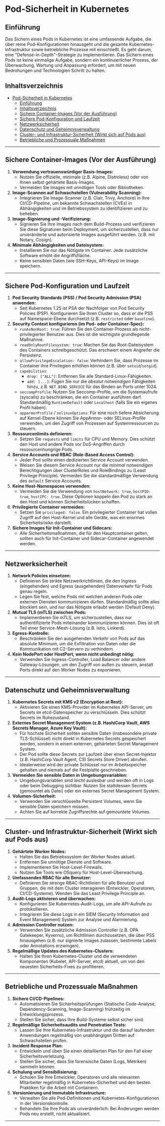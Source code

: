 # Pod-Sicherheit in Kubernetes

## Einführung

Das Sichern eines Pods in Kubernetes ist eine umfassende Aufgabe, die über reine Pod-Konfigurationen hinausgeht und die gesamte Kubernetes-Infrastruktur sowie betriebliche Prozesse mit einschließt. Es geht darum, eine "Defense-in-Depth"-Strategie zu implementieren.
Das Sichern eines Pods ist keine einmalige Aufgabe, sondern ein kontinuierlicher Prozess, der Überwachung, Wartung und Anpassung erfordert, um mit neuen Bedrohungen und Technologien Schritt zu halten.

## Inhaltsverzeichnis

- [Pod-Sicherheit in Kubernetes](#pod-sicherheit-in-kubernetes)
  - [Einführung](#einführung)
  - [Inhaltsverzeichnis](#inhaltsverzeichnis)
  - [Sichere Container-Images (Vor der Ausführung)](#sichere-container-images-vor-der-ausführung)
  - [Sichere Pod-Konfiguration und Laufzeit](#sichere-pod-konfiguration-und-laufzeit)
  - [Netzwerksicherheit](#netzwerksicherheit)
  - [Datenschutz und Geheimnisverwaltung](#datenschutz-und-geheimnisverwaltung)
  - [Cluster- und Infrastruktur-Sicherheit (Wirkt sich auf Pods aus)](#cluster--und-infrastruktur-sicherheit-wirkt-sich-auf-pods-aus)
  - [Betriebliche und Prozessuale Maßnahmen](#betriebliche-und-prozessuale-maßnahmen)

---

## Sichere Container-Images (Vor der Ausführung)

1. **Verwendung vertrauenswürdiger Basis-Images:**
   - Nutzen Sie offizielle, minimale (z.B. Alpine, Distroless) oder von Ihnen selbst gehärtete Basis-Images.
   - Vermeiden Sie Images mit unnötigen Tools oder Bibliotheken.
2. **Image-Scannen auf Schwachstellen (Vulnerability Scanning):**
   - Integrieren Sie Image-Scanner (z.B. Clair, Trivy, Anchore) in Ihre CI/CD-Pipeline, um bekannte Schwachstellen (CVEs) in Abhängigkeiten und im Betriebssystem zu identifizieren und zu beheben.
3. **Image-Signierung und -Verifizierung:**
   - Signieren Sie Ihre Images nach dem Build-Prozess und verifizieren Sie diese Signaturen beim Deployment, um sicherzustellen, dass nur unveränderte und autorisierte Images ausgeführt werden. (z.B. mit Notary, Cosign).
4. **Minimale Abhängigkeiten und Dateisystem:**
   - Installieren Sie nur das Nötigste im Container. Jede zusätzliche Software erhöht die Angriffsfläche.
   - Keine sensiblen Daten (wie SSH-Keys, API-Keys) im Image speichern.

---

## Sichere Pod-Konfiguration und Laufzeit

1. **Pod Security Standards (PSS) / Pod Security Admission (PSA) anwenden:**
    - Seit Kubernetes 1.25 ist PSA der Nachfolger von Pod Security Policies (PSP). Konfigurieren Sie Ihren Cluster so, dass er die PSS auf Namespace-Ebene durchsetzt (z.B. `restricted` oder `baseline`).
2. **Security Context konfigurieren (im Pod- oder Container-Spec):**
    - `runAsNonRoot: true`: Führen Sie den Container-Prozess als nicht-privilegierter Benutzer aus. Dies ist die wichtigste grundlegende Maßnahme.
    - `readOnlyRootFilesystem: true`: Machen Sie das Root-Dateisystem des Containers schreibgeschützt. Das erschwert einem Angreifer die Persistenz.
    - `allowPrivilegeEscalation: false`: Verhindern Sie, dass Prozesse im Container ihre Privilegien erhöhen können (z.B. über `setuid`/`setgid`).
    - `capabilities`:
        - `drop: ["ALL"]`: Entfernen Sie alle Standard-Linux-Fähigkeiten.
        - `add: [...]`: Fügen Sie nur die *absolut notwendigen* Fähigkeiten hinzu, z.B. `NET_BIND_SERVICE` für das Binden an Ports unter 1024.
    - `seccompProfile`: Nutzen Sie Seccomp-Profile, um die Systemaufrufe (syscalls) zu beschränken, die ein Container ausführen darf. Standardmäßig `RuntimeDefault` oder `Localhost` (falls Sie ein eigenes Profil haben).
    - `apparmorProfile` / `selinuxOptions`: Für eine noch tiefere Absicherung auf Kernel-Ebene können Sie AppArmor- oder SELinux-Profile verwenden, um den Zugriff von Prozessen auf Systemressourcen zu steuern.
3. **Ressourcenlimits definieren:**
    - Setzen Sie `requests` und `limits` für CPU und Memory. Dies schützt den Host und andere Pods vor DoS-Angriffen durch ressourcenhungrige Pods.
4. **Service Accounts und RBAC (Role-Based Access Control):**
    - Jeder Pod sollte einen dedizierten Service Account verwenden.
    - Weisen Sie diesem Service Account nur die *minimal notwendigen* Berechtigungen über ClusterRoles und RoleBindings zu (Least Privilege Principle). Vermeiden Sie die standardmäßige Verwendung des `default` Service Accounts.
5. **Keine Host-Namespaces verwenden:**
    - Vermeiden Sie die Verwendung von `hostNetwork: true`, `hostPID: true`, `hostIPC: true`. Diese Optionen koppeln den Pod zu stark an den Host und können Sicherheitslücken schaffen.
6. **Privilegierte Container vermeiden:**
    - Setzen Sie `privileged: false`. Ein privilegierter Container hat vollen Zugriff auf den Host-Kernel und alle Geräte, was ein enormes Sicherheitsrisiko darstellt.
7. **Sichere Images für Init-Container und Sidecars:**
    - Alle Sicherheitsmaßnahmen, die für den Hauptcontainer gelten, sollten auch für Init-Container und Sidecar-Container angewendet werden.

---

## Netzwerksicherheit

1. **Network Policies einsetzen:**
    - Definieren Sie strikte Netzwerkrichtlinien, die den Ingress (eingehenden) und Egress (ausgehenden) Datenverkehr für Pods genau regeln.
    - Legen Sie fest, welche Pods mit welchen anderen Pods oder externen Diensten kommunizieren dürfen. Standardmäßig sollte alles blockiert sein, und nur das Nötigste erlaubt werden (Default Deny).
2. **Mutual TLS (mTLS) zwischen Pods:**
    - Implementieren Sie mTLS, um sicherzustellen, dass nur authentifizierte Pods miteinander kommunizieren können. Dies ist oft Teil einer Service-Mesh-Lösung (z.B. Istio, Linkerd).
3. **Egress-Kontrolle:**
    - Beschränken Sie den ausgehenden Verkehr von Pods auf das absolute Minimum, um die Exfiltration von Daten oder die Kommunikation mit C2-Servern zu verhindern.
4. **Kein NodePort oder HostPort, wenn nicht unbedingt nötig:**
    - Verwenden Sie Ingress-Controller, Load Balancer oder andere Gateway-Lösungen, um den Zugriff von außen zu steuern, anstatt Ports direkt auf den Worker Nodes zu exponieren.

---

## Datenschutz und Geheimnisverwaltung

1. **Kubernetes Secrets mit KMS v2 (Encryption at Rest):**
    - Aktivieren Sie einen KMS-Provider im Kubernetes API-Server, um Secrets im etcd-Datenspeicher zu verschlüsseln. Dies schützt Secrets im Ruhezustand.
2. **Externes Secret Management System (z.B. HashiCorp Vault, AWS Secrets Manager, Azure Key Vault):**
    - Für höchste Sicherheit sollten sensible Daten (insbesondere private TLS-Schlüssel) nicht direkt in Kubernetes Secrets gespeichert werden, sondern in einem externen, gehärteten Secret Management System.
    - Der Pod sollte diese Secrets zur Laufzeit über einen Secret-Injektor (z.B. HashiCorp Vault Agent, CSI Secrets Store Driver) abrufen.
    - Idealerweise wird der private Schlüssel nur im Arbeitsspeicher gehalten und niemals auf die Festplatte geschrieben.
3. **Vermeiden Sie sensible Daten in Umgebungsvariablen:**
    - Umgebungsvariablen sind leicht auslesbar und werden oft in Logs oder beim Debugging sichtbar. Nutzen Sie stattdessen Secrets (gemountet als Datei) oder ein externes Secret Management System.
4. **Volumen-Sicherheit:**
    - Verwenden Sie verschlüsselte Persistent Volumes, wenn Sie sensible Daten speichern müssen.
    - Achten Sie auf korrekte Zugriffsrechte auf gemountete Volumes.

---

## Cluster- und Infrastruktur-Sicherheit (Wirkt sich auf Pods aus)

1. **Gehärtete Worker Nodes:**
    - Halten Sie das Betriebssystem der Worker Nodes aktuell.
    - Entfernen Sie unnötige Dienste und Software.
    - Implementieren Sie Host-Level-Firewalls.
    - Nutzen Sie Tools wie OSquery für Host-Level-Überwachung.
2. **Umfassendes RBAC für alle Benutzer:**
    - Definieren Sie strenge RBAC-Richtlinien für alle Benutzer und Gruppen, die mit dem Cluster interagieren (Entwickler, Operatoren, CI/CD-Systeme). Wenden Sie das Least Privilege Principle an.
3. **Audit-Logs aktivieren und überwachen:**
    - Konfigurieren Sie Kubernetes-Audit-Logs, um alle API-Aufrufe zu protokollieren.
    - Integrieren Sie diese Logs in ein SIEM (Security Information and Event Management) System zur Analyse und Alarmierung.
4. **Admission Controller nutzen:**
    - Verwenden Sie zusätzliche Admission Controller (z.B. OPA Gatekeeper, Kyverno), um Richtlinien durchzusetzen, die über PSS hinausgehen (z.B. nur signierte Images zulassen, bestimmte Labels oder Annotations erzwingen).
5. **Regelmäßige Updates des Kubernetes-Clusters:**
    - Halten Sie Ihren Kubernetes-Cluster und die verwendeten Komponenten (Kubelet, API-Server, etcd) aktuell, um von den neuesten Sicherheits-Fixes zu profitieren.

---

## Betriebliche und Prozessuale Maßnahmen

1. **Sichere CI/CD-Pipelines:**
    - Automatisieren Sie Sicherheitsprüfungen (Statische Code-Analyse, Dependency-Scanning, Image-Scanning) frühzeitig im Entwicklungsprozess.
    - Stellen Sie sicher, dass Ihre Build-Systeme selbst sicher sind.
2. **Regelmäßige Sicherheitsaudits und Penetration Tests:**
    - Lassen Sie Ihre Kubernetes-Infrastruktur und die darauf laufenden Anwendungen regelmäßig von unabhängigen Dritten auf Schwachstellen prüfen.
3. **Incident Response Plan:**
    - Entwickeln und üben Sie einen detaillierten Plan für den Fall einer Sicherheitsverletzung.
    - Stellen Sie sicher, dass Sie forensische Daten (Logs, Metriken) sammeln können.
4. **Schulung und Sensibilisierung:**
    - Schulen Sie Ihre Entwickler, Operatoren und alle relevanten Mitarbeiter regelmäßig in Kubernetes-Sicherheit und den besten Praktiken für die Arbeit mit Containern.
5. **Versionierung und Immutable Infrastructure:**
    - Verwalten Sie alle Pod-Definitionen und Kubernetes-Konfigurationen in der Versionskontrolle.
    - Behandeln Sie Ihre Pods als unveränderlich: Bei Änderungen werden Pods neu erstellt, nicht aktualisiert.

---
